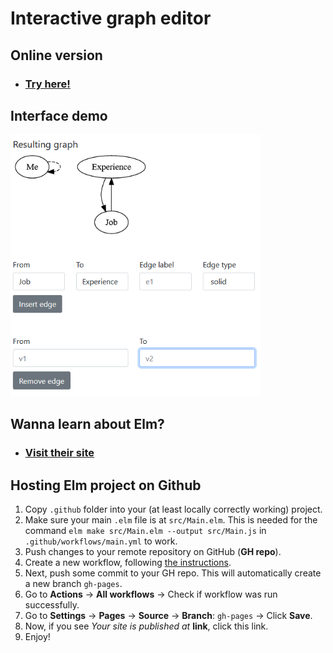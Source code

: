# Interactive graph editor
## Online version
- ### [Try here!](https://br4ch1st0chr0n3.github.io/elm-graph-editor/)

## Interface demo
<div style="margin-top: 10px;">
    <img src="./README/demo.png" width=400px height=auto;></img>
</div>


## Wanna learn about Elm?
- ### [Visit their site](https://elm-lang.org/)

## Hosting Elm project on Github

1. Copy `.github` folder into your (at least locally correctly working) project. 
1. Make sure your main `.elm` file is at `src/Main.elm`. This is needed for the command `elm make src/Main.elm --output src/Main.js` in `.github/workflows/main.yml` to work.
1. Push changes to your remote repository on GitHub (**GH repo**).
1. Create a new workflow, following [the instructions](https://docs.github.com/en/actions/quickstart).
1. Next, push some commit to your GH repo. This will automatically create a new branch `gh-pages`.
1. Go to **Actions** -> **All workflows** -> Check if workflow was run successfully.
1. Go to **Settings** -> **Pages** -> **Source** -> **Branch**: `gh-pages` -> Click **Save**.
1. Now, if you see *Your site is published at* **link**, click this link.
1. Enjoy!